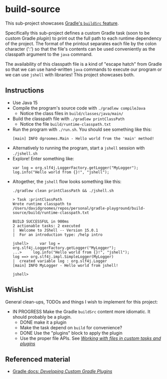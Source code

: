 # build-source

This sub-project showcases [Gradle's `buildSrc` feature](https://docs.gradle.org/current/userguide/organizing_gradle_projects.html#sec:build_sources).

Specifically this sub-project defines a custom Gradle task (soon to be custom Gradle *plugin*) to print out the full path
to each runtime dependency of the project. The format of the printout separates each file by the colon character (':') so
that the file's contents can be used conveniently as the classpath argument to the `java` command.

The availability of this classpath file is a kind of "escape hatch" from Gradle so that we can use hand-written `java`
commands to execute our program or we can use `jshell` with libraries! This project showcases both.

## Instructions

* Use Java 15
* Compile the program's source code with `./gradlew compileJava`
  * Notice the class files in `build/classes/java/main/`
* Build the classpath file with `./gradlew printClassPath`
  * Notice the file `build/runtime-classpath.txt` 
* Run the program with `./run.sh`. You should see something like this:
    ```
    [main] INFO dgroomes.Main - Hello world from the 'main' method!
    ```
* Alternatively to running the program, start a `jshell` session with `./jshell.sh`
* Explore! Enter something like:
    ```
    var log = org.slf4j.LoggerFactory.getLogger("MyLogger");
    log.info("Hello world from {}!", "jshell");
    ```
* Altogether, the `jshell` flow looks something like this:
    ```
    ./gradlew clean printClassPath && ./jshell.sh
    
    > Task :printClassPath
    Wrote runtime classpath to /Users/davidgroomes/repos/personal/gradle-playground/build-source/build/runtime-classpath.txt
    
    BUILD SUCCESSFUL in 900ms
    2 actionable tasks: 2 executed
    |  Welcome to JShell -- Version 15.0.1
    |  For an introduction type: /help intro
    
    jshell>     var log = org.slf4j.LoggerFactory.getLogger("MyLogger");
    ...>     log.info("Hello world from {}!", "jshell");
    log ==> org.slf4j.impl.SimpleLogger(MyLogger)
    |  created variable log : org.slf4j.Logger
    [main] INFO MyLogger - Hello world from jshell!
    
    jshell>
    ```

## WishList

General clean-ups, TODOs and things I wish to implement for this project:

* IN PROGRESS Make the Gradle `buildSrc` content more idiomatic. It should probably be a plugin.
  * DONE make it a plugin
  * Make the task depend on `build` for convenience?
  * DONE Use the "plugins" block to apply the plugin
  * Use the proper file APIs. See [*Working with files in custom tasks and plugins*](https://docs.gradle.org/current/userguide/custom_plugins.html#sec:working_with_files_in_custom_tasks_and_plugins)

## Referenced material

* [Gradle docs: *Developing Custom Gradle Plugins*](https://docs.gradle.org/current/userguide/custom_plugins.html)
